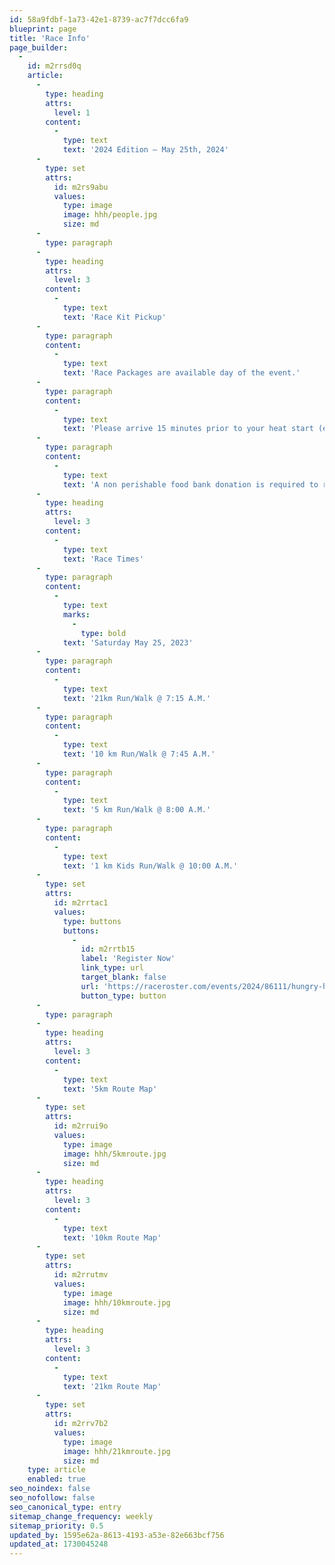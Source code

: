 ```yaml
---
id: 58a9fdbf-1a73-42e1-8739-ac7f7dcc6fa9
blueprint: page
title: 'Race Info'
page_builder:
  -
    id: m2rrsd0q
    article:
      -
        type: heading
        attrs:
          level: 1
        content:
          -
            type: text
            text: '2024 Edition – May 25th, 2024'
      -
        type: set
        attrs:
          id: m2rs9abu
          values:
            type: image
            image: hhh/people.jpg
            size: md
      -
        type: paragraph
      -
        type: heading
        attrs:
          level: 3
        content:
          -
            type: text
            text: 'Race Kit Pickup'
      -
        type: paragraph
        content:
          -
            type: text
            text: 'Race Packages are available day of the event.'
      -
        type: paragraph
        content:
          -
            type: text
            text: 'Please arrive 15 minutes prior to your heat start (event coordinator will contact you with your assigned time) to receive your race package.'
      -
        type: paragraph
        content:
          -
            type: text
            text: 'A non perishable food bank donation is required to receive your race day package.'
      -
        type: heading
        attrs:
          level: 3
        content:
          -
            type: text
            text: 'Race Times'
      -
        type: paragraph
        content:
          -
            type: text
            marks:
              -
                type: bold
            text: 'Saturday May 25, 2023'
      -
        type: paragraph
        content:
          -
            type: text
            text: '21km Run/Walk @ 7:15 A.M.'
      -
        type: paragraph
        content:
          -
            type: text
            text: '10 km Run/Walk @ 7:45 A.M.'
      -
        type: paragraph
        content:
          -
            type: text
            text: '5 km Run/Walk @ 8:00 A.M.'
      -
        type: paragraph
        content:
          -
            type: text
            text: '1 km Kids Run/Walk @ 10:00 A.M.'
      -
        type: set
        attrs:
          id: m2rrtac1
          values:
            type: buttons
            buttons:
              -
                id: m2rrtb15
                label: 'Register Now'
                link_type: url
                target_blank: false
                url: 'https://raceroster.com/events/2024/86111/hungry-hungry-half-marathon-2024?locale=en_US'
                button_type: button
      -
        type: paragraph
      -
        type: heading
        attrs:
          level: 3
        content:
          -
            type: text
            text: '5km Route Map'
      -
        type: set
        attrs:
          id: m2rrui9o
          values:
            type: image
            image: hhh/5kmroute.jpg
            size: md
      -
        type: heading
        attrs:
          level: 3
        content:
          -
            type: text
            text: '10km Route Map'
      -
        type: set
        attrs:
          id: m2rrutmv
          values:
            type: image
            image: hhh/10kmroute.jpg
            size: md
      -
        type: heading
        attrs:
          level: 3
        content:
          -
            type: text
            text: '21km Route Map'
      -
        type: set
        attrs:
          id: m2rrv7b2
          values:
            type: image
            image: hhh/21kmroute.jpg
            size: md
    type: article
    enabled: true
seo_noindex: false
seo_nofollow: false
seo_canonical_type: entry
sitemap_change_frequency: weekly
sitemap_priority: 0.5
updated_by: 1595e62a-8613-4193-a53e-82e663bcf756
updated_at: 1730045248
---
```

